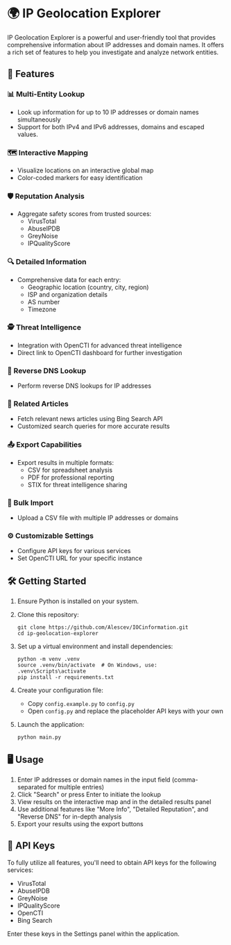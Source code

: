 # 🌍 IP Geolocation Explorer

IP Geolocation Explorer is a powerful and user-friendly tool that provides comprehensive information about IP addresses and domain names. It offers a rich set of features to help you investigate and analyze network entities.

## 🚀 Features

### 📊 Multi-Entity Lookup
- Look up information for up to 10 IP addresses or domain names simultaneously
- Support for both IPv4 and IPv6 addresses, domains and escaped values.

### 🗺️ Interactive Mapping
- Visualize locations on an interactive global map
- Color-coded markers for easy identification

### 🛡️ Reputation Analysis
- Aggregate safety scores from trusted sources:
  - VirusTotal
  - AbuseIPDB
  - GreyNoise
  - IPQualityScore

### 🔍 Detailed Information
- Comprehensive data for each entry:
  - Geographic location (country, city, region)
  - ISP and organization details
  - AS number
  - Timezone

### 🕵️ Threat Intelligence
- Integration with OpenCTI for advanced threat intelligence
- Direct link to OpenCTI dashboard for further investigation

### 🔄 Reverse DNS Lookup
- Perform reverse DNS lookups for IP addresses

### 📰 Related Articles
- Fetch relevant news articles using Bing Search API
- Customized search queries for more accurate results

### 📤 Export Capabilities
- Export results in multiple formats:
  - CSV for spreadsheet analysis
  - PDF for professional reporting
  - STIX for threat intelligence sharing

### 📁 Bulk Import
- Upload a CSV file with multiple IP addresses or domains

### ⚙️ Customizable Settings
- Configure API keys for various services
- Set OpenCTI URL for your specific instance

## 🛠️ Getting Started

1. Ensure Python is installed on your system.

2. Clone this repository:
   ```
   git clone https://github.com/Alescev/IOCinformation.git
   cd ip-geolocation-explorer
   ```

3. Set up a virtual environment and install dependencies:
   ```
   python -m venv .venv
   source .venv/bin/activate  # On Windows, use: .venv\Scripts\activate
   pip install -r requirements.txt
   ```

4. Create your configuration file:
   - Copy `config.example.py` to `config.py`
   - Open `config.py` and replace the placeholder API keys with your own

5. Launch the application:
   ```
   python main.py
   ```

## 🖥️ Usage

1. Enter IP addresses or domain names in the input field (comma-separated for multiple entries)
2. Click "Search" or press Enter to initiate the lookup
3. View results on the interactive map and in the detailed results panel
4. Use additional features like "More Info", "Detailed Reputation", and "Reverse DNS" for in-depth analysis
5. Export your results using the export buttons

## 🔑 API Keys

To fully utilize all features, you'll need to obtain API keys for the following services:

- VirusTotal
- AbuseIPDB
- GreyNoise
- IPQualityScore
- OpenCTI
- Bing Search

Enter these keys in the Settings panel within the application.
